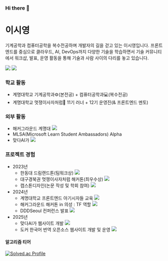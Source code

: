 ### Hi there 👋

# 이시영
기계공학과 컴퓨터공학을 복수전공하며 개발자의 길을 걷고 있는 이시영입니다. 프론트엔드를 중심으로 클라우드, AI, DevOps까지 다양한 기술을 학습하면서 기술 커뮤니티에서 워크샵, 발표, 운영 활동을 통해 기술과 사람 사이의 다리를 놓고 있습니다.

<a href="https://dune-fly-aa9.notion.site/69f48ad9bd224d6394f357b2c1731a23?pvs=4"><img src="https://img.shields.io/badge/notion-000000?style=flat-square&logo=notion&logoColor=white" /></a> <a href="https://www.linkedin.com/in/krsy0411/"><img src="https://img.shields.io/badge/링크드인 프로필-0A66C2?style=flat-square&logo=linkedin&logoColor=white" /></a>

### 학교 활동
* 계명대학교 기계공학과⚙️(본전공) + 컴퓨터공학과💻(복수전공)
* 계명대학교 멋쟁이사자처럼🦁 11기 러너 + 12기 운영진(& 프론트엔드 멘토)

### 외부 활동
* 해커그라운드 계명대 <a href="https://www.youtube.com/channel/UCGkbXoMetdKJWmk0TRDPCNw"><img src="https://img.shields.io/badge/해커그라운드 채널-FF0000?style=flat-square&logo=youtube&logoColor=white" /></a>
* MLSA(Microsoft Learn Student Ambassadors) Alpha
* 맞다AI가 <a href="https://www.linkedin.com/company/matdaaiga/posts/?feedView=all"><img src="https://img.shields.io/badge/링크드인 프로필-0A66C2?style=flat-square&logo=linkedin&logoColor=white" /></a>

### 프로젝트 경험
* 2023년
    * 한동대 드림랜드톤(팀워크상) <a href="https://github.com/krsy0411/Purple"><img src="https://img.shields.io/badge/github-181717?style=flat-square&logo=github&logoColor=white" /></a>
    * 대구경북권 멋쟁이사자처럼 해커톤(최우수상) <a href="https://github.com/krsy0411/Mandalart"><img src="https://img.shields.io/badge/github-181717?style=flat-square&logo=github&logoColor=white" /></a>
    * 캡스톤디자인(논문 작성 및 학회 참여)  <a href="https://github.com/deceit-cat/FE"><img src="https://img.shields.io/badge/github-181717?style=flat-square&logo=github&logoColor=white" /></a>
* 2024년
    * 계명대학교 프론트엔드 아기시자들 교육 <a href="https://github.com/krsy0411/12thFEStudy"><img src="https://img.shields.io/badge/github-181717?style=flat-square&logo=github&logoColor=white" /></a>
    * 해커그라운드 해커톤 in 의성 : TF 역할 <a href="https://thistimenull.notion.site/2024-in-8755b55784f9432f85784e794474c184?pvs=4"><img src="https://img.shields.io/badge/notion-000000?style=flat-square&logo=notion&logoColor=white" /></a>
    * DDDSeoul 컨퍼런스 발표 <a href="https://thistimenull.notion.site/DDDSeoul-1741118ea06f808e9914fad5341ad05f?pvs=4"><img src="https://img.shields.io/badge/notion-000000?style=flat-square&logo=notion&logoColor=white" /></a>
* 2025년
    * 맞다AI가 웹사이트 개발 <a href="https://matdaaiga.kr/"><img src="https://img.shields.io/badge/웹사이트-512BD4?style=flat-square&logo=dotnet&logoColor=white" /></a>
    * 도커 한국어 번역 오픈소스 웹사이트 개발 및 운영 <a href="https://docker-ko.github.io/"><img src="https://img.shields.io/badge/웹사이트-2496ED?style=flat-square&logo=docker&logoColor=white" /></a>

#### 알고리즘 티어
[![Solved.ac Profile](http://mazassumnida.wtf/api/generate_badge?boj=krsy0411)](https://solved.ac/krsy0411)

